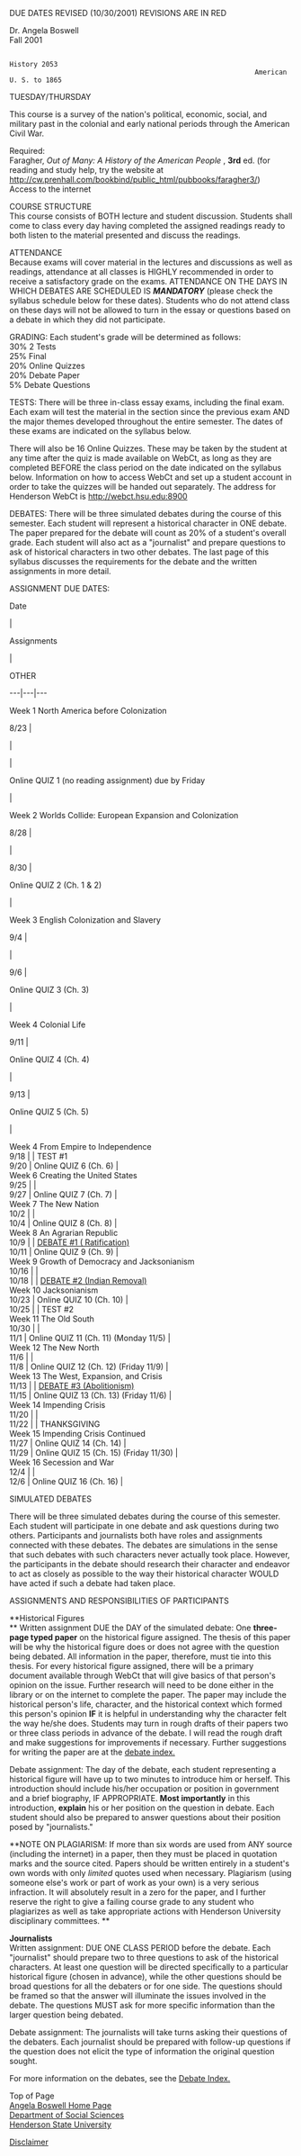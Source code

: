 DUE DATES REVISED (10/30/2001)   REVISIONS ARE IN RED

Dr. Angela Boswell  
Fall 2001

                                                                         History 2053  
                                                                 American U. S. to 1865  

TUESDAY/THURSDAY

This course is a survey of the nation's political, economic, social, and
military past in the colonial and early national periods through the American
Civil War.

Required:  
Faragher, _Out of Many: A History of the American People_ , **3rd** ed. (for
reading and study help, try the website at
<http://cw.prenhall.com/bookbind/public_html/pubbooks/faragher3/>)  
Access to the internet

COURSE STRUCTURE  
This course consists of BOTH lecture and student discussion.  Students shall
come to class every day having completed the assigned readings ready to both
listen to the material presented and discuss the readings.

ATTENDANCE  
Because exams will cover material in the lectures and discussions as well as
readings, attendance at all classes is HIGHLY recommended in order to receive
a satisfactory grade on the exams. ATTENDANCE ON THE DAYS IN WHICH DEBATES ARE
SCHEDULED IS **_MANDATORY_**   (please check the syllabus schedule below for
these dates). Students who do not attend class on these days will not be
allowed to turn in the essay or questions based on a debate in which they did
not participate.

GRADING:  Each student's grade will be determined as follows:  
30%     2 Tests  
25%     Final  
20%     Online Quizzes  
20%     Debate Paper  
 5%      Debate Questions

TESTS:  There will be three in-class essay exams, including the final exam.
Each exam will test the material in the section since the previous exam AND
the major themes developed throughout the entire semester.  The dates of these
exams are indicated on the syllabus below.

There will also be 16 Online Quizzes.  These may be taken by the student at
any time after the quiz is made available on WebCt, as long as they are
completed BEFORE the class period on the date indicated on the syllabus below.
Information on how to access WebCt and set up a student account in order to
take the quizzes will be handed out separately.  The address for Henderson
WebCt is <http://webct.hsu.edu:8900>

DEBATES:  There will be three simulated debates during the course of this
semester.  Each student will represent a historical character in ONE debate.
The paper prepared for the debate will count as 20% of a student's overall
grade.  Each student will also act as a "journalist" and prepare questions to
ask of historical characters in two other debates. The last page of this
syllabus discusses the requirements for the debate and the written assignments
in more detail.

ASSIGNMENT DUE DATES:  

Date

|

Assignments

|

OTHER  
  
---|---|---  
  
Week 1 North America before Colonization  
  
8/23 |



|

  
  
  |

Online QUIZ 1 (no reading assignment) due by Friday

|

  
  
Week 2 Worlds Collide:  European Expansion and Colonization  
  
8/28 |

|

  
  
8/30 |

Online QUIZ 2 (Ch. 1 & 2)

|

  
  
Week 3 English Colonization and Slavery  
  
9/4 |



|

  
  
9/6 |

Online QUIZ 3 (Ch. 3)  

|

  
  
Week 4 Colonial Life  
  
9/11 |

 Online QUIZ 4 (Ch. 4)

|

  
  
9/13 |

  Online QUIZ 5 (Ch. 5)

|  
  
Week 4 From Empire to Independence  
9/18 |   | TEST #1  
9/20 | Online QUIZ 6 (Ch. 6) |  
Week 6 Creating the United States  
9/25 |   |  
9/27 | Online QUIZ 7 (Ch. 7) |  
Week 7 The New Nation  
10/2 |   |  
10/4 | Online QUIZ  8 (Ch. 8) |  
Week 8 An Agrarian Republic  
10/9 |   | [DEBATE #1 ( Ratification)](../Debates/US1Deb%20Ratification.htm)  
10/11 | Online QUIZ  9 (Ch. 9) |  
Week 9 Growth of Democracy and Jacksonianism  
10/16 |   |  
10/18 |   | [DEBATE #2 (Indian Removal)](../Debates/US1Deb%20Indian.htm)  
Week 10  Jacksonianism  
10/23 | Online QUIZ 10 (Ch. 10) |  
10/25 |   | TEST #2  
Week 11 The Old South  
10/30 |   |  
11/1 | Online QUIZ 11 (Ch. 11) (Monday 11/5) |  
Week 12 The New North  
11/6 |   |  
11/8 | Online QUIZ 12 (Ch. 12) (Friday 11/9) |  
Week 13 The West, Expansion, and Crisis  
11/13 |   | [DEBATE #3 (Abolitionism)](../Debates/US1Deb%20Abolition.htm)  
11/15 | Online QUIZ 13 (Ch. 13) (Friday 11/6) |  
Week 14 Impending Crisis  
11/20 |   |  
11/22 |   | THANKSGIVING  
Week 15 Impending Crisis Continued  
11/27 | Online QUIZ 14 (Ch. 14) |  
11/29 | Online QUIZ  15 (Ch. 15) (Friday 11/30) |  
Week 16 Secession and War  
12/4 |   |  
12/6 | Online QUIZ  16 (Ch. 16) |  
  
                                                               























































SIMULATED DEBATES

 There will be three simulated debates during the course of this semester.
Each student will participate in one debate and ask questions during two
others.  Participants and journalists both have roles and assignments
connected with these debates.  The debates are simulations in the sense that
such debates with such characters never actually took place.  However, the
participants in the debate should research their character and endeavor to act
as closely as possible to the way their historical character WOULD have acted
if such a debate had taken place.

 ASSIGNMENTS AND RESPONSIBILITIES OF PARTICIPANTS

**Historical Figures  
** Written assignment DUE the DAY of the simulated debate:  One **three-page
typed paper** on the historical figure assigned.   The thesis of this paper
will be why the historical figure does or does not agree with the question
being debated.  All information in the paper, therefore, must tie into this
thesis.  For every historical figure assigned, there will be a primary
document available through WebCt that will give basics of that person's
opinion on the issue.  Further research will need to be done either in the
library or on the internet to complete the paper.  The paper may  include the
historical person's life, character, and the historical context which formed
this person's opinion **IF** it is helpful in understanding why the character
felt the way he/she does.  Students may turn in rough drafts of their papers
two or three class periods in advance of the debate.  I will read the rough
draft and make suggestions for improvements if necessary.  Further suggestions
for writing the paper are at the [debate index.](../Debates/debateindex.htm)

Debate assignment:  The day of the debate, each student representing a
historical figure will have up to two minutes to introduce him or herself.
This introduction should include his/her occupation or position in government
and a brief biography, IF APPROPRIATE.  **Most importantly** in this
introduction, **explain** his or her position on the question in debate.
Each student should also be prepared to answer questions about their position
posed by "journalists."

**NOTE ON PLAGIARISM: If more than six words are used from ANY source
(including the internet) in a paper, then they must be placed in quotation
marks and the source cited.   Papers should be written entirely in a student's
own words with only _limited_ quotes used when necessary.   Plagiarism (using
someone else's work or part of work as your own) is a very serious infraction.
It will absolutely result in a zero for the paper, and I further reserve the
right to give a failing course grade to any student who plagiarizes as well as
take appropriate actions with Henderson University disciplinary committees.
**

**Journalists**  
Written assignment:   DUE ONE CLASS PERIOD before the debate.  Each
"journalist" should prepare two to three questions to ask of the historical
characters.  At least one question will be directed specifically to a
particular historical figure (chosen in advance), while the other questions
should be broad questions for all the debaters or for one side.  The questions
should be framed so that the answer will illuminate the issues involved in the
debate.  The questions MUST ask for more specific information than the larger
question being debated.

Debate assignment:  The journalists will take turns asking their questions of
the debaters.  Each journalist should be prepared with follow-up questions if
the question does not elicit the type of information the original question
sought.

For more information on the debates, see the [Debate
Index.](../Debates/debateindex.htm)

Top of Page  
[Angela Boswell Home Page](../index.html)  
[Department of Social Sciences](/dept/his/index.html)  
[Henderson State University](/index.html)

[Disclaimer](/dept/ccs/disclaimer.html)



